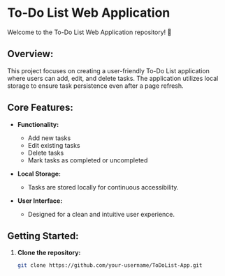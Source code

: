 # To-Do List Web Application

Welcome to the To-Do List Web Application repository! 🚀

## Overview:

This project focuses on creating a user-friendly To-Do List application where users can add, edit, and delete tasks. The application utilizes local storage to ensure task persistence even after a page refresh.

## Core Features:

- **Functionality:**
  - Add new tasks
  - Edit existing tasks
  - Delete tasks
  - Mark tasks as completed or uncompleted

- **Local Storage:**
  - Tasks are stored locally for continuous accessibility.

- **User Interface:**
  - Designed for a clean and intuitive user experience.

## Getting Started:

1. **Clone the repository:**
   ```bash
   git clone https://github.com/your-username/ToDoList-App.git
